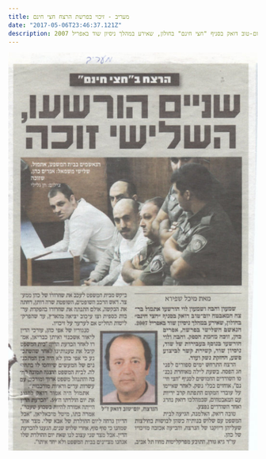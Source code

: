 ```yaml
---
title: מעריב - זיכוי בפרשת הרצח חצי חינם
date: "2017-05-06T23:46:37.121Z"
description: שניים הורשעו, השלישי זוכה. שמעון טהבה ושמעון לוי הורשעו אתמול ברצח המאבטח יום-טוב דואק בסניף "חצי חינם" בחולון, שאירע במהלך ניסיון שוד באפריל 2007.
---
```



![זיכוי בפרשת הרצח חצי חינם](./1.jpg)